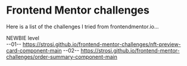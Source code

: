 # Frontend Mentor challenges
Here is a list of the challenges I tried from frontendmentor.io...

NEWBIE level <br />
--01-- https://strosi.github.io/frontend-mentor-challenges/nft-preview-card-component-main
--02-- https://strosi.github.io/frontend-mentor-challenges/order-summary-component-main

